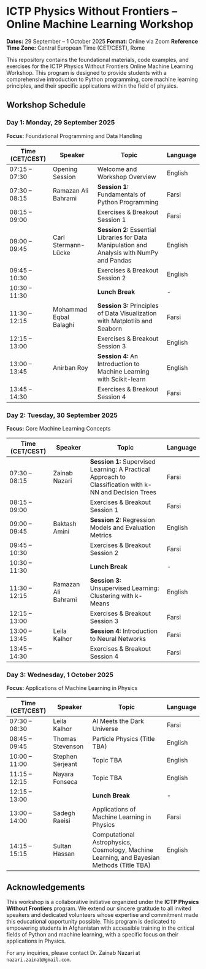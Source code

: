 # ICTP Physics Without Frontiers – Online Machine Learning Workshop

**Dates:** 29 September – 1 October 2025
**Format:** Online via Zoom
**Reference Time Zone:** Central European Time (CET/CEST), Rome

This repository contains the foundational materials, code examples, and exercises for the ICTP Physics Without Frontiers Online Machine Learning Workshop. This program is designed to provide students with a comprehensive introduction to Python programming, core machine learning principles, and their specific applications within the field of physics.

## Workshop Schedule

### **Day 1: Monday, 29 September 2025**

**Focus:** Foundational Programming and Data Handling

| Time (CET/CEST) | Speaker | Topic | Language |
| ----- | ----- | ----- | ----- |
| 07:15 – 07:30 | Opening Session | Welcome and Workshop Overview | English |
| 07:30 – 08:15 | Ramazan Ali Bahrami | **Session 1:** Fundamentals of Python Programming | Farsi |
| 08:15 – 09:00 | | Exercises & Breakout Session 1 | Farsi |
| 09:00 – 09:45 | Carl Stermann-Lücke | **Session 2:** Essential Libraries for Data Manipulation and Analysis with NumPy and Pandas | English |
| 09:45 – 10:30 | | Exercises & Breakout Session 2 | English |
| 10:30 – 11:30 | | **Lunch Break** | - |
| 11:30 – 12:15 | Mohammad Eqbal Balaghi | **Session 3:** Principles of Data Visualization with Matplotlib and Seaborn | Farsi |
| 12:15 – 13:00 | | Exercises & Breakout Session 3 | English |
| 13:00 – 13:45 | Anirban Roy | **Session 4:** An Introduction to Machine Learning with Scikit-learn | English |
| 13:45 – 14:30 | | Exercises & Breakout Session 4 | Farsi |

### **Day 2: Tuesday, 30 September 2025**

**Focus:** Core Machine Learning Concepts

| Time (CET/CEST) | Speaker | Topic | Language |
| ----- | ----- | ----- | ----- |
| 07:30 – 08:15 | Zainab Nazari | **Session 1:** Supervised Learning: A Practical Approach to Classification with k-NN and Decision Trees | Farsi |
| 08:15 – 09:00 | | Exercises & Breakout Session 1 | Farsi |
| 09:00 – 09:45 | Baktash Amini | **Session 2:** Regression Models and Evaluation Metrics | English |
| 09:45 – 10:30 | | Exercises & Breakout Session 2 | Farsi |
| 10:30 – 11:30 | | **Lunch Break** | - |
| 11:30 – 12:15 | Ramazan Ali Bahrami | **Session 3:** Unsupervised Learning: Clustering with k-Means | English |
| 12:15 – 13:00 | | Exercises & Breakout Session 3 | Farsi |
| 13:00 – 13:45 | Leila Kalhor | **Session 4:** Introduction to Neural Networks | Farsi |
| 13:45 – 14:30 | | Exercises & Breakout Session 4 | Farsi |

### **Day 3: Wednesday, 1 October 2025**

**Focus:** Applications of Machine Learning in Physics

| Time (CET/CEST) | Speaker | Topic | Language |
| ----- | ----- | ----- | ----- |
| 07:30 – 08:30 | Leila Kalhor | AI Meets the Dark Universe | Farsi |
| 08:45 – 09:45 | Thomas Stevenson | Particle Physics (Title TBA) | English |
| 10:00 – 11:00 | Stephen Serjeant | Topic TBA | English |
| 11:15 – 12:15 | Nayara Fonseca | Topic TBA | English |
| 12:15 – 13:00 | | **Lunch Break** | - |
| 13:00 – 14:00 | Sadegh Raeisi | Applications of Machine Learning in Physics | Farsi |
| 14:15 – 15:15 | Sultan Hassan | Computational Astrophysics, Cosmology, Machine Learning, and Bayesian Methods (Title TBA) | English |

## Acknowledgements

This workshop is a collaborative initiative organized under the **ICTP Physics Without Frontiers** program. We extend our sincere gratitude to all invited speakers and dedicated volunteers whose expertise and commitment made this educational opportunity possible. This program is dedicated to empowering students in Afghanistan with accessible training in the critical fields of Python and machine learning, with a specific focus on their applications in Physics.

For any inquiries, please contact Dr. Zainab Nazari at `nazari.zainab@gmail.com`.

